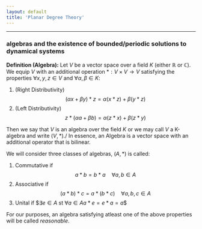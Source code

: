 ```yaml
---
layout: default
title: 'Planar Degree Theory'
---
```


<hr>

### algebras and the existence of bounded/periodic solutions to dynamical systems 

**Definition (Algebra):**  Let $V$ be a vector space over a field $K$ (either $\mathbb{R}$ or $\mathbb{C}$). We equip $V$ with an additional operation $*: V \times V \rightarrow V$ satisfying the properties $\forall x,y,z \in V$ and $\forall \alpha, \beta \in K:$

1. (Right Distributivity) $$(\alpha x + \beta y) * z = \alpha(x*z) + \beta(y*z)$$
2. (Left Distributivity) $$z * (\alpha a + \beta b) = \alpha(z*x) + \beta(z*y)$$

Then we say that $V$ is an algebra over the field $K$ or we may call $V$ a K-algebra and write $(V, *)$./
In essence, an Algebra is a vector space with an additional operator that is bilinear.

We will consider three classes of algebras, $(A, *)$ is called:
1. Commutative if $$a*b = b*a \quad \forall a,b \in A$$
2. Associative if $$(a*b)*c = a*(b*c) \quad \forall a,b,c \in A$$
3. Unital if $$\exists e \in A$ st $\forall a \in A a*e=e*a=a$$

For our purposes, an algebra satisfying atleast one of the above properties will be called *reasonable*.



